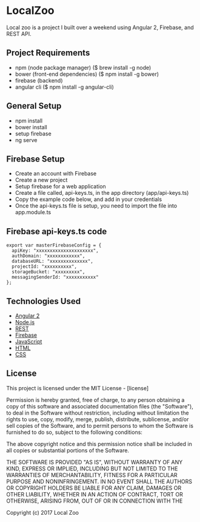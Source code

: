 # LocalZoo

Local zoo is a project I built over a weekend using Angular 2, Firebase, and REST API.

## Project Requirements
* npm (node package manager) ($ brew install -g node)
* bower (front-end dependencies) ($ npm install -g bower)
* firebase (backend)
* angular cli ($ npm install -g angular-cli)

## General Setup
* npm install
* bower install
* setup firebase
* ng serve

## Firebase Setup

* Create an account with Firebase
* Create a new project
* Setup firebase for a web application
* Create a file called, api-keys.ts, in the app directory (app/api-keys.ts)
* Copy the example code below, and add in your credentials
* Once the api-keys.ts file is setup, you need to import the file into app.module.ts

## Firebase api-keys.ts code
```
export var masterFirebaseConfig = {
  apiKey: "xxxxxxxxxxxxxxxxxxxxx",
  authDomain: "xxxxxxxxxxxx",
  databaseURL: "xxxxxxxxxxxxxx",
  projectId: "xxxxxxxxxx",
  storageBucket: "xxxxxxxxx",
  messagingSenderId: "xxxxxxxxxxx"
};
```

## Technologies Used

* [Angular 2]
* [Node.js]
* [REST]
* [Firebase]
* [JavaScript]
* [HTML]
* [CSS]

## License

This project is licensed under the MIT License - [license]

Permission is hereby granted, free of charge, to any person obtaining a copy of this software and associated documentation files (the "Software"), to deal in the Software without restriction, including without limitation the rights to use, copy, modify, merge, publish, distribute, sublicense, and/or sell copies of the Software, and to permit persons to whom the Software is furnished to do so, subject to the following conditions:

The above copyright notice and this permission notice shall be included in all copies or substantial portions of the Software.

THE SOFTWARE IS PROVIDED "AS IS", WITHOUT WARRANTY OF ANY KIND, EXPRESS OR IMPLIED, INCLUDING BUT NOT LIMITED TO THE WARRANTIES OF MERCHANTABILITY, FITNESS FOR A PARTICULAR PURPOSE AND NONINFRINGEMENT. IN NO EVENT SHALL THE AUTHORS OR COPYRIGHT HOLDERS BE LIABLE FOR ANY CLAIM, DAMAGES OR OTHER LIABILITY, WHETHER IN AN ACTION OF CONTRACT, TORT OR OTHERWISE, ARISING FROM, OUT OF OR IN CONNECTION WITH THE

Copyright (c) 2017 Local Zoo

[Angular 2]: https://angular.io/
[Node.js]: https://nodejs.org/en/
[REST]: https://en.wikipedia.org/wiki/Representational_state_transfer
[Firebase]: https://firebase.google.com/
[JavaScript]: https://developer.mozilla.org/en-US/docs/Web/JavaScript
[HTML]: https://developer.mozilla.org/en-US/docs/Web/HTML
[CSS]: https://developer.mozilla.org/en-US/docs/Web/CSS
